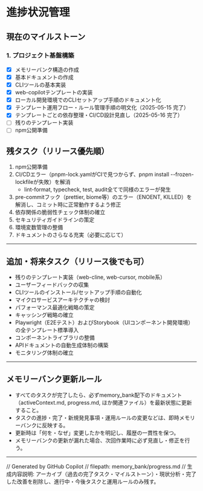 # 進捗状況管理

## 現在のマイルストーン

### 1. プロジェクト基盤構築

* [x] メモリーバンク構造の作成
* [x] 基本ドキュメントの作成
* [x] CLIツールの基本実装
* [x] web-copilotテンプレートの実装
* [x] ローカル開発環境でのCLIセットアップ手順のドキュメント化
* [x] テンプレート運用フロー・ルール管理手順の明文化（2025-05-15 完了）
* [x] テンプレートごとの依存整理・CI/CD設計見直し（2025-05-16 完了）
* [ ] 残りのテンプレート実装
* [ ] npm公開準備

## 残タスク（リリース優先順）

1. npm公開準備
2. CI/CDエラー（pnpm-lock.yamlがCIで見つからず、pnpm install --frozen-lockfileが失敗）を解消
   * lint-format, typecheck, test, audit全てで同様のエラーが発生
3. pre-commitフック（prettier, biome等）のエラー（ENOENT, KILLED）を解消し、コミット時に正常動作するよう修正
4. 依存関係の脆弱性チェック体制の確立
5. セキュリティガイドラインの策定
6. 環境変数管理の整備
7. ドキュメントのさらなる充実（必要に応じて）

---

## 追加・将来タスク（リリース後でも可）

* 残りのテンプレート実装（web-cline, web-cursor, mobile系）
* ユーザーフィードバックの収集
* CLIツールのインストール/セットアップ手順の自動化
* マイクロサービスアーキテクチャの検討
* パフォーマンス最適化戦略の策定
* キャッシング戦略の確立
* Playwright（E2Eテスト）およびStorybook（UIコンポーネント開発環境）の全テンプレート標準導入
* コンポーネントライブラリの整備
* APIドキュメントの自動生成体制の構築
* モニタリング体制の確立

---

## メモリーバンク更新ルール

* すべてのタスクが完了したら、必ずmemory_bank配下のドキュメント（activeContext.md, progress.md, ほか関連ファイル）を最新状態に更新すること。
* タスクの進捗・完了・新規発見事項・運用ルールの変更などは、即時メモリーバンクに反映する。
* 更新時は「何を・なぜ」変更したかを明記し、履歴の一貫性を保つ。
* メモリーバンクの更新が漏れた場合、次回作業時に必ず見直し・修正を行う。

---

// Generated by GitHub Copilot
// filepath: memory_bank/progress.md
// 生成内容説明: アーカイブ（過去の完了タスク・マイルストーン）・現状分析・完了した改善を削除し、進行中・今後タスクと運用ルールのみ残す。
